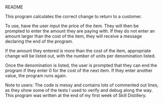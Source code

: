 README

This program calculates the correct change to return to a customer.

To use, have the user input the price of the item. They will then be prompted to enter the amount they are paying with. If they do not enter an amount larger than the cost of the item, they will receive a message declaring the end of the program.

If the amount they entered is more than the cost of the item, appropriate change will be listed out, with the number of units per denomination listed.

Once the denomination is listed, the user is prompted that they can end the program if they enter 0 for the cost of the next item. If they enter another value, the program runs again.

Note to users: The code is messy and contains lots of commented out lines, as they show some of the tests I used to verify and debug along the way. This program was written at the end of my first week of Skill Distillery.
